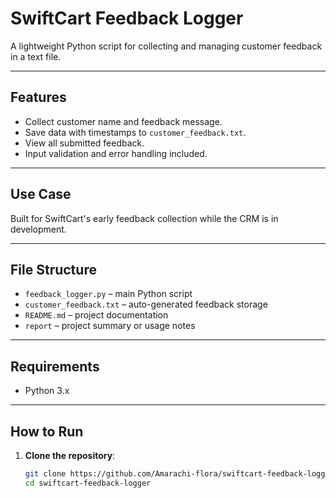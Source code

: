 # SwiftCart Feedback Logger

A lightweight Python script for collecting and managing customer feedback in a text file.

---

## Features

- Collect customer name and feedback message.
- Save data with timestamps to `customer_feedback.txt`.
- View all submitted feedback.
- Input validation and error handling included.

---

## Use Case

Built for SwiftCart's early feedback collection while the CRM is in development.

---

## File Structure

- `feedback_logger.py` – main Python script  
- `customer_feedback.txt` – auto-generated feedback storage  
- `README.md` – project documentation  
- `report` – project summary or usage notes  

---

## Requirements
- Python 3.x
---

## How to Run

1. **Clone the repository**:
   ```bash
   git clone https://github.com/Amarachi-flora/swiftcart-feedback-logger.git
   cd swiftcart-feedback-logger